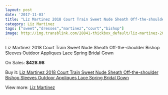 ```yaml
---
layout: post
date: '2017-11-03'
title: "Liz Martinez 2018 Court Train Sweet Nude Sheath Off-the-shoulder Bishop Sleeves Outdoor Appliques Lace Spring Bridal Gown"
category: Liz Martinez
tags: ["sweet","dresses","martinez","court","bishop"]
image: http://img.transblink.com/28841-thickbox_default/liz-martinez-2018-court-train-sweet-nude-sheath-off-the-shoulder-bishop-sleeves-outdoor-appliques-lace-spring-bridal-gown.jpg
---
```

Liz Martinez 2018 Court Train Sweet Nude Sheath Off-the-shoulder Bishop Sleeves Outdoor Appliques Lace Spring Bridal Gown

On Sales: **$428.98**
<a href="https://www.transblink.com/en/liz-martinez/9415-liz-martinez-2018-court-train-sweet-nude-sheath-off-the-shoulder-bishop-sleeves-outdoor-appliques-lace-spring-bridal-gown.html"><amp-img layout="responsive" width="600" height="600" src="//img.transblink.com/28841-thickbox_default/liz-martinez-2018-court-train-sweet-nude-sheath-off-the-shoulder-bishop-sleeves-outdoor-appliques-lace-spring-bridal-gown.jpg" alt="Liz Martinez 2018 Court Train Sweet Nude Sheath Off-the-shoulder Bishop Sleeves Outdoor Appliques Lace Spring Bridal Gown 0" /></a>
<a href="https://www.transblink.com/en/liz-martinez/9415-liz-martinez-2018-court-train-sweet-nude-sheath-off-the-shoulder-bishop-sleeves-outdoor-appliques-lace-spring-bridal-gown.html"><amp-img layout="responsive" width="600" height="600" src="//img.transblink.com/28848-thickbox_default/liz-martinez-2018-court-train-sweet-nude-sheath-off-the-shoulder-bishop-sleeves-outdoor-appliques-lace-spring-bridal-gown.jpg" alt="Liz Martinez 2018 Court Train Sweet Nude Sheath Off-the-shoulder Bishop Sleeves Outdoor Appliques Lace Spring Bridal Gown 1" /></a>
<a href="https://www.transblink.com/en/liz-martinez/9415-liz-martinez-2018-court-train-sweet-nude-sheath-off-the-shoulder-bishop-sleeves-outdoor-appliques-lace-spring-bridal-gown.html"><amp-img layout="responsive" width="600" height="600" src="//img.transblink.com/28847-thickbox_default/liz-martinez-2018-court-train-sweet-nude-sheath-off-the-shoulder-bishop-sleeves-outdoor-appliques-lace-spring-bridal-gown.jpg" alt="Liz Martinez 2018 Court Train Sweet Nude Sheath Off-the-shoulder Bishop Sleeves Outdoor Appliques Lace Spring Bridal Gown 2" /></a>
<a href="https://www.transblink.com/en/liz-martinez/9415-liz-martinez-2018-court-train-sweet-nude-sheath-off-the-shoulder-bishop-sleeves-outdoor-appliques-lace-spring-bridal-gown.html"><amp-img layout="responsive" width="600" height="600" src="//img.transblink.com/28846-thickbox_default/liz-martinez-2018-court-train-sweet-nude-sheath-off-the-shoulder-bishop-sleeves-outdoor-appliques-lace-spring-bridal-gown.jpg" alt="Liz Martinez 2018 Court Train Sweet Nude Sheath Off-the-shoulder Bishop Sleeves Outdoor Appliques Lace Spring Bridal Gown 3" /></a>
<a href="https://www.transblink.com/en/liz-martinez/9415-liz-martinez-2018-court-train-sweet-nude-sheath-off-the-shoulder-bishop-sleeves-outdoor-appliques-lace-spring-bridal-gown.html"><amp-img layout="responsive" width="600" height="600" src="//img.transblink.com/28845-thickbox_default/liz-martinez-2018-court-train-sweet-nude-sheath-off-the-shoulder-bishop-sleeves-outdoor-appliques-lace-spring-bridal-gown.jpg" alt="Liz Martinez 2018 Court Train Sweet Nude Sheath Off-the-shoulder Bishop Sleeves Outdoor Appliques Lace Spring Bridal Gown 4" /></a>
<a href="https://www.transblink.com/en/liz-martinez/9415-liz-martinez-2018-court-train-sweet-nude-sheath-off-the-shoulder-bishop-sleeves-outdoor-appliques-lace-spring-bridal-gown.html"><amp-img layout="responsive" width="600" height="600" src="//img.transblink.com/28844-thickbox_default/liz-martinez-2018-court-train-sweet-nude-sheath-off-the-shoulder-bishop-sleeves-outdoor-appliques-lace-spring-bridal-gown.jpg" alt="Liz Martinez 2018 Court Train Sweet Nude Sheath Off-the-shoulder Bishop Sleeves Outdoor Appliques Lace Spring Bridal Gown 5" /></a>
<a href="https://www.transblink.com/en/liz-martinez/9415-liz-martinez-2018-court-train-sweet-nude-sheath-off-the-shoulder-bishop-sleeves-outdoor-appliques-lace-spring-bridal-gown.html"><amp-img layout="responsive" width="600" height="600" src="//img.transblink.com/28843-thickbox_default/liz-martinez-2018-court-train-sweet-nude-sheath-off-the-shoulder-bishop-sleeves-outdoor-appliques-lace-spring-bridal-gown.jpg" alt="Liz Martinez 2018 Court Train Sweet Nude Sheath Off-the-shoulder Bishop Sleeves Outdoor Appliques Lace Spring Bridal Gown 6" /></a>
<a href="https://www.transblink.com/en/liz-martinez/9415-liz-martinez-2018-court-train-sweet-nude-sheath-off-the-shoulder-bishop-sleeves-outdoor-appliques-lace-spring-bridal-gown.html"><amp-img layout="responsive" width="600" height="600" src="//img.transblink.com/28842-thickbox_default/liz-martinez-2018-court-train-sweet-nude-sheath-off-the-shoulder-bishop-sleeves-outdoor-appliques-lace-spring-bridal-gown.jpg" alt="Liz Martinez 2018 Court Train Sweet Nude Sheath Off-the-shoulder Bishop Sleeves Outdoor Appliques Lace Spring Bridal Gown 7" /></a>

Buy it: [Liz Martinez 2018 Court Train Sweet Nude Sheath Off-the-shoulder Bishop Sleeves Outdoor Appliques Lace Spring Bridal Gown](https://www.transblink.com/en/liz-martinez/9415-liz-martinez-2018-court-train-sweet-nude-sheath-off-the-shoulder-bishop-sleeves-outdoor-appliques-lace-spring-bridal-gown.html "Liz Martinez 2018 Court Train Sweet Nude Sheath Off-the-shoulder Bishop Sleeves Outdoor Appliques Lace Spring Bridal Gown")

View more: [Liz Martinez](https://www.transblink.com/en/84-liz-martinez "Liz Martinez")
